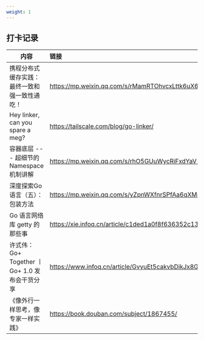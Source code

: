 ```yaml
---
weight: 1
---
```


## 打卡记录

| 内容                                           | 链接                                                   |
| ---------------------------------------------- | :----------------------------------------------------- |
| 携程分布式缓存实践：最终一致和强一致性通吃！   | https://mp.weixin.qq.com/s/rMamRTOhvcxLttk6uX6Gkg      |
| Hey linker, can you spare a meg?               | https://tailscale.com/blog/go-linker/                  |
| 容器底层 --- 超细节的 Namespace 机制讲解       | https://mp.weixin.qq.com/s/rhO5GUuWycRiFxdYaV-yiQ      |
| 深度探索Go语言（五）：包装方法                 | https://mp.weixin.qq.com/s/yZpnWXfnrSPfAa6qXM4CUw      |
| Go 语言网络库 getty 的那些事                   | https://xie.infoq.cn/article/c1ded1a0f8f636352c13b5192 |
| 许式伟：Go+ Together 丨 Go+ 1.0 发布会干货分享 | https://www.infoq.cn/article/GvyuEt5cakvbDikJx8Gi      |
| 《像外行一样思考，像专家一样实践》             | https://book.douban.com/subject/1867455/               |

